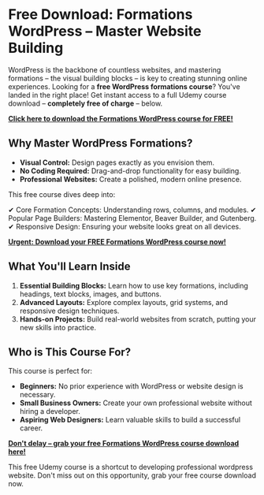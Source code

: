 # Free Download: Formations WordPress – Master Website Building

WordPress is the backbone of countless websites, and mastering formations – the visual building blocks – is key to creating stunning online experiences. Looking for a **free WordPress formations course**? You've landed in the right place! Get instant access to a full Udemy course download – **completely free of charge** – below.

[**Click here to download the Formations WordPress course for FREE!**](https://udemywork.com/formations-wordpress)

## Why Master WordPress Formations?

*   **Visual Control:** Design pages exactly as you envision them.
*   **No Coding Required:** Drag-and-drop functionality for easy building.
*   **Professional Websites:** Create a polished, modern online presence.

This free course dives deep into:

✔ Core Formation Concepts: Understanding rows, columns, and modules.
✔ Popular Page Builders: Mastering Elementor, Beaver Builder, and Gutenberg.
✔ Responsive Design: Ensuring your website looks great on all devices.

[**Urgent: Download your FREE Formations WordPress course now!**](https://udemywork.com/formations-wordpress)

## What You'll Learn Inside

1.  **Essential Building Blocks:** Learn how to use key formations, including headings, text blocks, images, and buttons.
2.  **Advanced Layouts:** Explore complex layouts, grid systems, and responsive design techniques.
3.  **Hands-on Projects:** Build real-world websites from scratch, putting your new skills into practice.

## Who is This Course For?

This course is perfect for:

*   **Beginners:** No prior experience with WordPress or website design is necessary.
*   **Small Business Owners:** Create your own professional website without hiring a developer.
*   **Aspiring Web Designers:** Learn valuable skills to build a successful career.

[**Don't delay – grab your free Formations WordPress course download here!**](https://udemywork.com/formations-wordpress)

This free Udemy course is a shortcut to developing professional wordpress website. Don't miss out on this opportunity, grab your free course download now.
